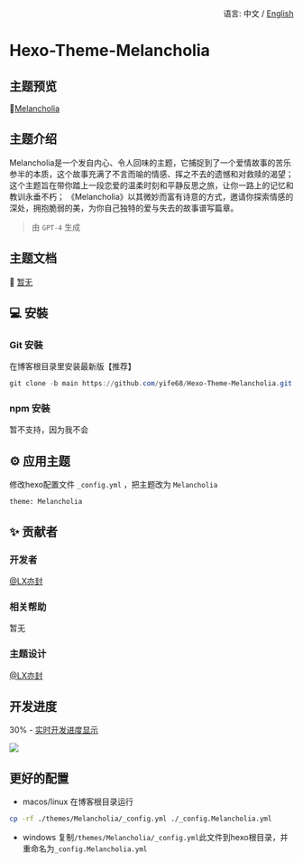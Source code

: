 <div align="right">
  语言:
  中文 / 
  <a title="English" href="/README_EN.md">English</a>
</div>

# Hexo-Theme-Melancholia

## 主题预览

🤟[Melancholia](https://yi.meuicat.com/)

## 主题介绍

Melancholia是一个发自内心、令人回味的主题，它捕捉到了一个爱情故事的苦乐参半的本质，这个故事充满了不言而喻的情感、挥之不去的遗憾和对救赎的渴望；
这个主题旨在带你踏上一段恋爱的温柔时刻和平静反思之旅，让你一路上的记忆和教训永垂不朽；
《Melancholia》以其微妙而富有诗意的方式，邀请你探索情感的深处，拥抱脆弱的美，为你自己独特的爱与失去的故事谱写篇章。

> 由 `GPT-4` 生成

## 主题文档

📖 [暂无](https://github.com/yife68/Hexo-Theme-Melancholia)

## 💻 安裝

### Git 安裝

在博客根目录里安装最新版【推荐】

```powershell
git clone -b main https://github.com/yife68/Hexo-Theme-Melancholia.git themes/Melancholia
```

### npm 安裝

暂不支持，因为我不会

## ⚙ 应用主题

修改hexo配置文件 `_config.yml` ，把主题改为 `Melancholia`

```
theme: Melancholia
```

## ✨ 贡献者

### 开发者
[@LX亦封](https://github.com/yife68)
### 相关帮助
暂无
### 主题设计
[@LX亦封](https://github.com/yife68)

## 开发进度
30% - [实时开发进度显示](https://meuicat.com/project/)

![](https://wakatime.com/badge/user/83fb0ced-264a-4219-b3ae-e8d36271fda7/project/f0001bb9-18f5-4eb4-9d36-17d87d7d9a73.svg)

## 更好的配置
- macos/linux
在博客根目录运行
```bash
cp -rf ./themes/Melancholia/_config.yml ./_config.Melancholia.yml
```
- windows
复制```/themes/Melancholia/_config.yml```此文件到hexo根目录，并重命名为```_config.Melancholia.yml```
